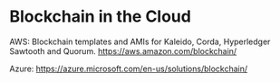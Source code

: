 # Blockchain in the Cloud

AWS: Blockchain templates and AMIs for Kaleido, Corda, Hyperledger Sawtooth and Quorum.
https://aws.amazon.com/blockchain/

Azure: https://azure.microsoft.com/en-us/solutions/blockchain/